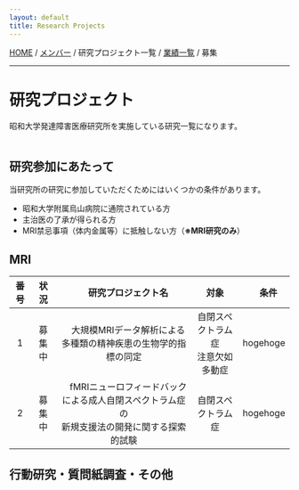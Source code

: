 ```yaml
---
layout: default
title: Research Projects
---
```

[HOME](https://middrshowa.github.io/) / [メンバー](./members.html) / 研究プロジェクト一覧 / [業績一覧](./publications.html) / 募集

---
# 研究プロジェクト
昭和大学発達障害医療研究所を実施している研究一覧になります。<br><br>
## 研究参加にあたって
当研究所の研究に参加していただくためにはいくつかの条件があります。
- 昭和大学附属烏山病院に通院されている方
- 主治医の了承が得られる方
- MRI禁忌事項（体内金属等）に抵触しない方（<b>※MRI研究のみ</b>）

## MRI


|  番号  | 状況  |　研究プロジェクト名  | 対象 |　条件 |
| :-------------: | :-------------: | :-------------: | :-------------: | :-------------: |
|  1  |  募集中 |　大規模MRIデータ解析による多種類の精神疾患の生物学的指標の同定  | 自閉スペクトラム症<br>注意欠如多動症 | hogehoge |
|  2  |  募集中 |　fMRIニューロフィードバックによる成人自閉スペクトラム症の<br>新規支援法の開発に関する探索的試験 | 自閉スペクトラム症 | hogehoge |


## 行動研究・質問紙調査・その他
